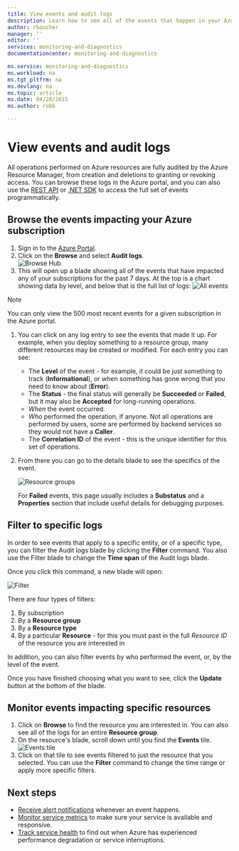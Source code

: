 ```yaml
---
title: View events and audit logs
description: Learn how to see all of the events that happen in your Azure subscription.
author: rboucher
manager: ''
editor: ''
services: monitoring-and-diagnostics
documentationcenter: monitoring-and-diagnostics

ms.service: monitoring-and-diagnostics
ms.workload: na
ms.tgt_pltfrm: na
ms.devlang: na
ms.topic: article
ms.date: 04/28/2015
ms.author: robb

---
```

# View events and audit logs
All operations performed on Azure resources are fully audited by the Azure Resource Manager, from creation and deletions to granting or revoking access. You can browse these logs in the Azure portal, and you can also use the [REST API](https://msdn.microsoft.com/library/azure/dn931927.aspx) or [.NET SDK](https://www.nuget.org/packages/Microsoft.Azure.Insights/) to access the full set of events programmatically.

## Browse the events impacting your Azure subscription
1. Sign in to the [Azure Portal](https://portal.azure.com/).
2. Click on the **Browse** and select **Audit logs**.  
    ![Browse Hub](./media/insights-debugging-with-events/Insights_Browse.png)
3. This will open up a blade showing all of the events that have impacted any of your subscriptions for the past 7 days. At the top is a chart showing data by level, and below that is the full list of logs:
    ![All events](./media/insights-debugging-with-events/Insights_AllEvents.png)

> [!NOTE]
> You can only view the 500 most recent events for a given subscription in the Azure portal.
> 
> 

1. You can click on any log entry to see the events that made it up. For example, when you deploy something to a resource group, many different resources may be created or modified. For each entry you can see:
   
   * The **Level** of the event - for example, it could be just something to track (**Informational**), or when something has gone wrong that you need to know about (**Error**).
   * The **Status** - the final status will generally be **Succeeded** or **Failed**, but it may also be **Accepted** for long-running operations.
   * *When* the event occurred.
   * *Who* performed the operation, if anyone. Not all operations are performed by users, some are performed by backend services so they would not have a **Caller**.
   * The **Correlation ID** of the event - this is the unique identifier for this set of operations.
2. From there you can go to the details blade to see the specifics of the event.
   
    ![Resource groups](./media/insights-debugging-with-events/Insights_EventDetails.png)
   
    For **Failed** events, this page usually includes a **Substatus** and a **Properties** section that include useful details for debugging purposes.

## Filter to specific logs
In order to see events that apply to a specific entity, or of a specific type, you can filter the Audit logs blade by clicking the **Filter** command. You also use the Filter blade to change the **Time span** of the Audit logs blade.

Once you click this command, a new blade will open:

![Filter](./media/insights-debugging-with-events/Insights_EventFilter.png)

There are four types of filters:

1. By subscription
2. By a **Resource group**
3. By a **Resource type**
4. By a particular **Resource** - for this you must past in the full *Resource ID* of the resource you are interested in

In addition, you can also filter events by who performed the event, or, by the level of the event.

Once you have finished choosing what you want to see, click the **Update** button at the bottom of the blade.

## Monitor events impacting specific resources
1. Click on **Browse** to find the resource you are interested in. You can also see all of the logs for an entire **Resource group**.
2. On the resource's blade, scroll down until you find the **Events** tile.  
    ![Events tile](./media/insights-debugging-with-events/Insights_EventsTile.png)
3. Click on that tile to see events filtered to just the resource that you selected. You can use the **Filter** command to change the time range or apply more specific filters.

## Next steps
* [Receive alert notifications](insights-receive-alert-notifications.md) whenever an event happens.
* [Monitor service metrics](insights-how-to-customize-monitoring.md) to make sure your service is available and responsive.
* [Track service health](insights-service-health.md) to find out when Azure has experienced performance degradation or service interruptions.  


